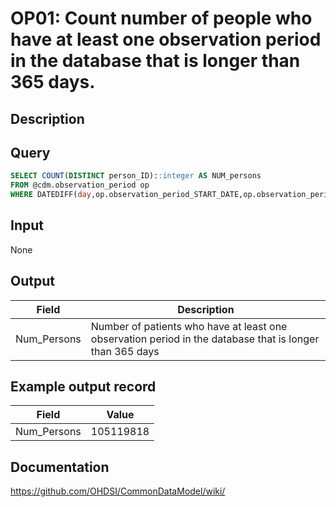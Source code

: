 <!---
Group:observation period
Name:OP01 Count number of people who have at least one observation period in the database that is longer than 365 days.
Author:Patrick Ryan
CDM Version: 5.3
-->

# OP01: Count number of people who have at least one observation period in the database that is longer than 365 days.

## Description
## Query
```sql
SELECT COUNT(DISTINCT person_ID)::integer AS NUM_persons
FROM @cdm.observation_period op
WHERE DATEDIFF(day,op.observation_period_START_DATE,op.observation_period_END_DATE) >= 365;
```

## Input

None

## Output

|  Field |  Description |
| --- | --- |
| Num_Persons | Number of patients who have at least one observation period in the database that is longer than 365 days |

## Example output record

|  Field |  Value |
| --- | --- |
| Num_Persons | 105119818 |


## Documentation
https://github.com/OHDSI/CommonDataModel/wiki/
